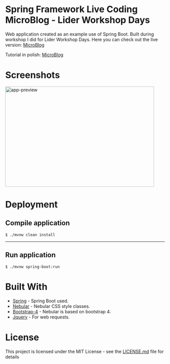 # Spring Framework Live Coding MicroBlog - Lider Workshop Days
Web application created as an example use of Spring Boot. Built during workshop I did for Lider Workshop Days.
Here you can check out the live version:
[MicroBlog](https://lider-microblog.herokuapp.com)

Tutorial in polish:
[MicroBlog](https://lider-microblog.herokuapp.com)

Screenshots
========
<div>
<img src="https://i.imgur.com/JZGvFiu.png" alt="app-preview" width="470" height="317">
</div>

Deployment
========
Compile application
----
	$ ./mvnw clean install
----
Run application
----
	$ ./mvnw spring-boot:run

Built With
========
* [Spring](https://spring.io) - Spring Boot used.
* [Nebular](https://github.com/akveo/nebular) - Nebular CSS style classes.
* [Bootstrap-4](https://v4-alpha.getbootstrap.com) - Nebular is based on bootstrap 4.
* [Jquery](https://jquery.com) - For web requests.

License
========
This project is licensed under the MIT License - see the [LICENSE.md](LICENSE.md) file for details
